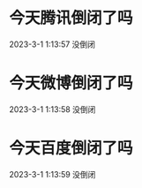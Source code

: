 # 今天腾讯倒闭了吗

2023-3-1 1:13:57 没倒闭

# 今天微博倒闭了吗

2023-3-1 1:13:58 没倒闭

# 今天百度倒闭了吗

2023-3-1 1:13:59 没倒闭

